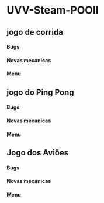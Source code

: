 # UVV-Steam-POOII

##  jogo de corrida


#### Bugs

#### Novas mecanicas

#### Menu


##  jogo do Ping Pong


#### Bugs

#### Novas mecanicas

#### Menu


##  Jogo dos Aviões


#### Bugs

#### Novas mecanicas

#### Menu
